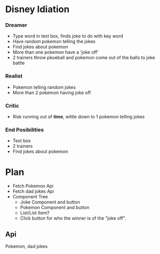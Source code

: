 # Disney Idiation

### Dreamer

- Type word in text box, finds joke to do with key word
- Have random pokemon telling the jokes
- Find jokes about pokemon
- More than one pokemon have a 'joke off'
- 2 trainers throw pkoeball and pokemon come out of the balls to joke battle

### Realist

- Pokemon telling random jokes
- More than 2 pokemon having joke off

### Critic

- Risk running out of ****time****, wittle down to 1 pokemon telling jokes

### End Posibilities

- Text box
- 2 trainers
- Find jokes about pokemon

# Plan

- Fetch Pokemon Api 
- Fetch dad jokes Api
- Component Tree
    - Joke Component and button
    - Pokemon Component and button
    - List/List Item?
    - Click button for who the winner is of the "joke off".

## Api

Pokemon, dad jokes
